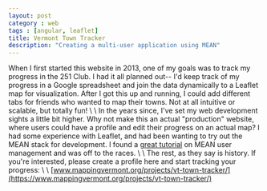 ```yaml
---
layout: post
category : web
tags : [angular, leaflet]
title: Vermont Town Tracker
description: "Creating a multi-user application using MEAN"
---
```


When I first started this website in 2013, one of my goals was to track my progress in the 251 Club. I had it all planned out-- I'd
keep track of my progress in a Google spreadsheet and join the data dynamically to a Leaflet map for visualization. After I got this up and 
running, I could add different tabs for friends who wanted to map their towns. Not at all intuitive or scalable, but totally fun!
\\
\\
In the years since, I've set my web development sights a little bit higher. Why not make this an actual "production" website, where
users could have a profile and edit their progress on an actual map? I had some experience with Leaflet, and had been wanting to try out
the MEAN stack for development. I found a [great tutorial](https://github.com/sitepoint-editors/MEAN-stack-authentication) on MEAN 
user management and was off to the races.
\\
\\
The rest, as they say is history. If you're interested, please create a profile here and start tracking your progress:
\\
\\
[www.mappingvermont.org/projects/vt-town-tracker/](https://www.mappingvermont.org/projects/vt-town-tracker/)
